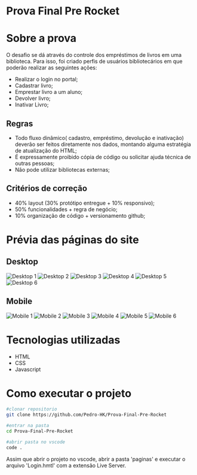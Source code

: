 # Prova Final Pre Rocket

# Sobre a prova

O desafio se dá através do controle dos empréstimos de livros em uma biblioteca. Para isso, foi criado perfis de usuários bibliotecários em que poderão realizar as seguintes ações:
- Realizar o login no portal;
- Cadastrar livro;
- Emprestar livro a um aluno;
- Devolver livro;
- Inativar Livro;

## Regras
- Todo fluxo dinâmico( cadastro, empréstimo, devolução e inativação) deverão ser feitos diretamente nos dados, montando alguma estratégia de atualização do HTML;
- É expressamente proibido cópia de código ou solicitar ajuda técnica de outras pessoas;
- Não pode utilizar bibliotecas externas;

## Critérios de correção
- 40% layout (30% protótipo entregue + 10% responsivo);
- 50% funcionalidades + regra de negócio;
- 10% organização de código + versionamento github;

# Prévia das páginas do site
## Desktop
![Desktop 1](https://github.com/Pedro-HK/Prova-Final-Pre-Rocket/blob/main/Telas/Login.png)
![Desktop 2](https://github.com/Pedro-HK/Prova-Final-Pre-Rocket/blob/main/Telas/Home.png)
![Desktop 3](https://github.com/Pedro-HK/Prova-Final-Pre-Rocket/blob/main/Telas/Historico%20de%20emprestimos.png)
![Desktop 4](https://github.com/Pedro-HK/Prova-Final-Pre-Rocket/blob/main/Telas/Editar%20Livro.png)
![Desktop 5](https://github.com/Pedro-HK/Prova-Final-Pre-Rocket/blob/main/Telas/Cadastrar%20novo%20livro.png)
![Desktop 6](https://github.com/Pedro-HK/Prova-Final-Pre-Rocket/blob/main/Telas/Biblioteca.png)

## Mobile
![Mobile 1](https://github.com/Pedro-HK/Prova-Final-Pre-Rocket/blob/main/Telas/Login-2.png)
![Mobile 2](https://github.com/Pedro-HK/Prova-Final-Pre-Rocket/blob/main/Telas/Home-2.png)
![Mobile 3](https://github.com/Pedro-HK/Prova-Final-Pre-Rocket/blob/main/Telas/Historico%20de%20emprestimos-2.png)
![Mobile 4](https://github.com/Pedro-HK/Prova-Final-Pre-Rocket/blob/main/Telas/Editar%20Livro-2.png)
![Mobile 5](https://github.com/Pedro-HK/Prova-Final-Pre-Rocket/blob/main/Telas/Cadastrar%20novo%20livro-2.png)
![Mobile 6](https://github.com/Pedro-HK/Prova-Final-Pre-Rocket/blob/main/Telas/Cadastrar%20novo%20livro-2.png)

# Tecnologias utilizadas
- HTML
- CSS
- Javascript

# Como executar o projeto

```bash
#clonar repositorio
git clone https://github.com/Pedro-HK/Prova-Final-Pre-Rocket

#entrar na pasta
cd Prova-Final-Pre-Rocket

#abrir pasta no vscode
code .
```

Assim que abrir o projeto no vscode, abrir a pasta 'paginas' e executar o arquivo 'Login.hmtl' com a extensão Live Server.

